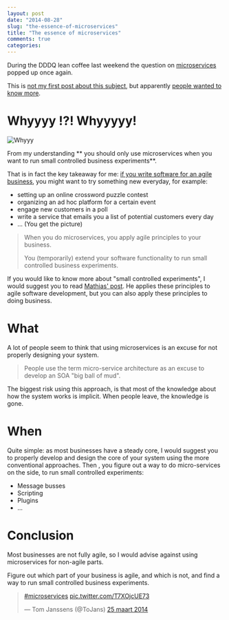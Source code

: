 ```yaml
---
layout: post
date: "2014-08-28"
slug: "the-essence-of-microservices"
title: "The essence of microservices"
comments: true
categories: 
---
```

During the DDDQ lean coffee last weekend the question on [microservices](https://martinfowler.com/articles/microservices.html) popped up once again.

This is [not my first post about this subject](https://tojans.me/blog/2014/01/30/micro-service-architecture-versus-soa-eda/), 
but apparently [people wanted to know more](https://twitter.com/ToJans/status/504718485403222016).

# Whyyyy !?! Whyyyyy!

![Whyyy](https://a0.1nsk.ru/3/a32b30b66d.png)

From my understanding ** you should only use microservices when you want to run small controlled business experiments**.

That is in fact the key takeaway for me: [if you write software for an agile business](https://www.youtube.com/watch?v=2rKEveL55TY), 
you might want to try something new everyday, for example:

- setting up an online crossword puzzle contest
- organizing an ad hoc platform for a certain event
- engage new customers in a poll
- write a service that emails you a list of potential customers every day
- ... (You get the picture)

> When you do microservices, you apply agile principles to your business.
>
> You (temporarily) extend your software functionality to run small controlled business experiments.

If you would like to know more about "small controlled experiments", I would suggest you to read [Mathias' post](https://verraes.net/2014/03/small-controlled-experiments/). 
He applies these principles to agile software development, but you can also apply these principles to doing business.

# What

A lot of people seem to think that using microservices is an excuse for not properly designing your system. 

> People use the term micro-service architecture as an excuse to develop an SOA "big ball of mud".

The biggest risk using this approach, is that most of the knowledge about how the system works is implicit. When people leave, the knowledge is gone.

# When

Quite simple: as most businesses have a steady core, I would suggest you to properly develop and design the core of your system using the more conventional approaches. 
Then , you figure out a way to do micro-services on the side, to run small controlled experiments:

- Message busses
- Scripting
- Plugins
- ...

# Conclusion

Most businesses are not fully agile, so I would advise against using microservices for non-agile parts. 

Figure out which part of your business is
agile, and which is not, and find a way to run small controlled business experiments.

<blockquote class="twitter-tweet" lang="nl"><p><a href="https://twitter.com/hashtag/microservices?src=hash">#microservices</a> <a href="https://t.co/T7XOjcUE73">pic.twitter.com/T7XOjcUE73</a></p>&mdash; Tom Janssens (@ToJans) <a href="https://twitter.com/ToJans/statuses/448360079159328768">25 maart 2014</a></blockquote>
<script async src="//platform.twitter.com/widgets.js" charset="utf-8"></script>

